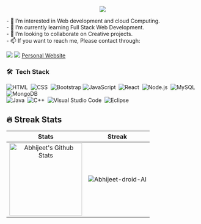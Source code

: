 <p align="center">
  <img src="https://capsule-render.vercel.app/api?text=Hey!%20Thats%20me%20Abhijeet%20&animation=fadeIn&type=waving&color=gradient&height=160&section=header"/>
</p>
- 👀 I’m interested in Web development and cloud Computing.
<br>
- 🌱 I’m currently learning Full Stack Web Development.
<br>
- 💞️ I’m looking to collaborate on Creative projects.
<br>
- 📫 If you want to reach me, Please contact through:
<p align="center">

  <a href="https://linkedin.com/in/abhijeet-dass2002"><img src="https://img.shields.io/badge/linkedin-0077B5.svg?style=for-the-badge&logo=linkedin&logoColor=white"/></a>
  <a href="https://twitter.com/ABHIJEETDASS4"><img src="https://img.shields.io/badge/twitter-1DA1F2.svg?style=for-the-badge&logo=twitter&logoColor=white"/></a>
  [Personal Website]([https://abhi-portfolio-three.vercel.app/])
  
  ### 🛠 &nbsp;Tech Stack

![HTML](https://img.shields.io/badge/-HTML-05122A?style=flat&logo=HTML5)&nbsp;
![CSS](https://img.shields.io/badge/-CSS-05122A?style=flat&logo=CSS3&logoColor=1572B6)&nbsp;
![Bootstrap](https://img.shields.io/badge/-Bootstrap-05122A?style=flat&logo=bootstrap&logoColor=563D7C)
![JavaScript](https://img.shields.io/badge/-JavaScript-05122A?style=flat&logo=javascript)&nbsp;
![React](https://img.shields.io/badge/-React-05122A?style=flat&logo=react)&nbsp;
![Node.js](https://img.shields.io/badge/-Node.js-05122A?style=flat&logo=node.js)&nbsp;
![MySQL](https://img.shields.io/badge/-MySQL-05122A?style=flat&logo=MySQL)&nbsp;
![MongoDB](https://img.shields.io/badge/MongoDB-%234ea94b.svg?style=for-the-badge&logo=mongodb&logoColor=white)&nbsp;
<br />
![Java](https://img.shields.io/badge/-Java-05122A?style=flat&logo=Java&logoColor=FFA518)&nbsp;
![C++](https://img.shields.io/badge/C++-Solutions-blue.svg?style=flat&logo=c++)&nbsp;
![Visual Studio Code](https://img.shields.io/badge/-Visual%20Studio%20Code-05122A?style=flat&logo=visual-studio-code&logoColor=007ACC)&nbsp;
![Eclipse](https://img.shields.io/badge/-Eclipse-05122A?style=flat&logo=eclipse-ide&logoColor=2C2255)&nbsp;  

  ## 🔥 Streak Stats

| Stats    | Streak    |
| :---: | :---: |
|<a href="https://github.com/Abhijeet-droid-AI"><img alt="Abhijeet's Github Stats" src="https://github-readme-stats.vercel.app/api?username=Abhijeet-droid-AI&show_icons=true&count_private=true&title_color=f69673&icon_color=1b93c9&show_owner=true" height="190px"/></a>|<img src="https://github-readme-streak-stats.herokuapp.com/?user=Abhijeet-droid-AI&title_color=f69673&icon_color=1b93c9&show_owner=true" alt="Abhijeet-droid-AI"/>|

<!---
Abhijeet-droid-AI/Abhijeet-droid-AI is a ✨ special ✨ repository because its `README.md` (this file) appears on your GitHub profile.
You can click the Preview link to take a look at your changes.
--->
